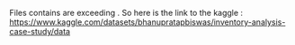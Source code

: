 Files contains are exceeding . So here is the link to the kaggle : https://www.kaggle.com/datasets/bhanupratapbiswas/inventory-analysis-case-study/data
